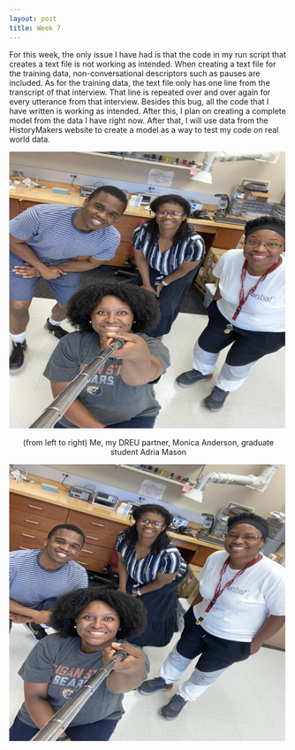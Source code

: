 ```yaml
---
layout: post
title: Week 7
---
```


For this week, the only issue I have had is that the code in my run script that creates a text file is not working as intended. When creating a text file for the training data, non-conversational descriptors such as pauses are included. As for the training data, the text file only has one line from the transcript of that interview. That line is repeated over and over again for every utterance from that interview. Besides this bug, all the code that I have written is working as intended. After this, I plan on creating a complete model from the data I have right now. After that, I will use data from the HistoryMakers website to create a model as a way to test my code on real world data.

<img src="/images/ua_pic1.JPG" alt="(from left to right) Me, my DREU partner, Monica Anderson, graduate student Adria Mason" width="500" height="500"/>
<p align = "center">
(from left to right) Me, my DREU partner, Monica Anderson, graduate student Adria Mason
</p>

<img src="/images/ua_pic2.JPG" alt="(from left to right) Me, my DREU partner, Monica Anderson, graduate student Adria Mason" width="500" height="500"/>


